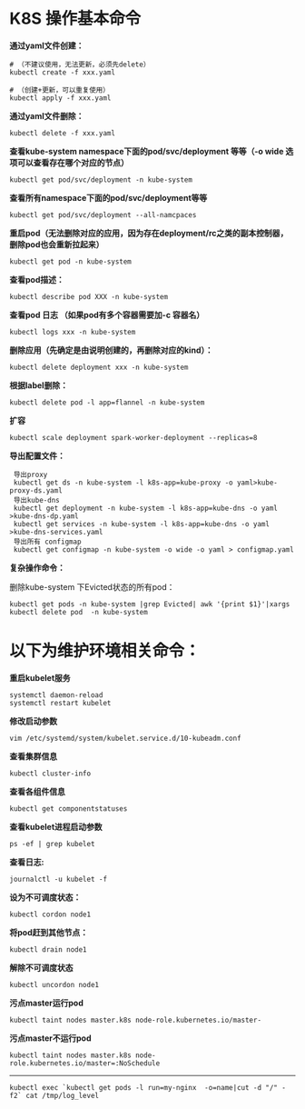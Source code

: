 
# K8S 操作基本命令


**通过yaml文件创建：**

```shell
# （不建议使用，无法更新，必须先delete）
kubectl create -f xxx.yaml 

# （创建+更新，可以重复使用）
kubectl apply -f xxx.yaml 
```
 

**通过yaml文件删除：**
```shell
kubectl delete -f xxx.yaml
```
 

**查看kube-system namespace下面的pod/svc/deployment 等等（-o wide  选项可以查看存在哪个对应的节点）**
```shell
kubectl get pod/svc/deployment -n kube-system
```
  

**查看所有namespace下面的pod/svc/deployment等等**
```shell
kubectl get pod/svc/deployment --all-namcpaces 
```
 

**重启pod（无法删除对应的应用，因为存在deployment/rc之类的副本控制器，删除pod也会重新拉起来）**
```shell
kubectl get pod -n kube-system
```
 

**查看pod描述：**
```shell
kubectl describe pod XXX -n kube-system
```
 

**查看pod 日志 （如果pod有多个容器需要加-c 容器名）**
```shell
kubectl logs xxx -n kube-system  
```
 

**删除应用（先确定是由说明创建的，再删除对应的kind）：**
```shell
kubectl delete deployment xxx -n kube-system
```
 

**根据label删除：**
```shell
kubectl delete pod -l app=flannel -n kube-system
```
 

**扩容**
```shell
kubectl scale deployment spark-worker-deployment --replicas=8
```
 

**导出配置文件：**
```shell
 导出proxy
 kubectl get ds -n kube-system -l k8s-app=kube-proxy -o yaml>kube-proxy-ds.yaml
 导出kube-dns
 kubectl get deployment -n kube-system -l k8s-app=kube-dns -o yaml >kube-dns-dp.yaml
 kubectl get services -n kube-system -l k8s-app=kube-dns -o yaml >kube-dns-services.yaml
 导出所有 configmap
 kubectl get configmap -n kube-system -o wide -o yaml > configmap.yaml
```
 

**复杂操作命令：**

删除kube-system 下Evicted状态的所有pod：
```shell
kubectl get pods -n kube-system |grep Evicted| awk '{print $1}'|xargs kubectl delete pod  -n kube-system
```
 

# 以下为维护环境相关命令：

**重启kubelet服务**
```shell
systemctl daemon-reload
systemctl restart kubelet
```
 

**修改启动参数**
```shell
vim /etc/systemd/system/kubelet.service.d/10-kubeadm.conf
```
 

**查看集群信息**
```shell
kubectl cluster-info
```
 

**查看各组件信息**
```shell
kubectl get componentstatuses
```
 

**查看kubelet进程启动参数**
```shell
ps -ef | grep kubelet
```
 

**查看日志:**
```shell
journalctl -u kubelet -f
```
 

**设为不可调度状态：**
```shell
kubectl cordon node1
```
 

**将pod赶到其他节点：**
```shell
kubectl drain node1
```
 
**解除不可调度状态**
```shell
kubectl uncordon node1
```
 

**污点master运行pod**

```shell
kubectl taint nodes master.k8s node-role.kubernetes.io/master-
```

**污点master不运行pod**
```shell
kubectl taint nodes master.k8s node-role.kubernetes.io/master=:NoSchedule
```
----
```
kubectl exec `kubectl get pods -l run=my-nginx  -o=name|cut -d "/" -f2` cat /tmp/log_level
```
